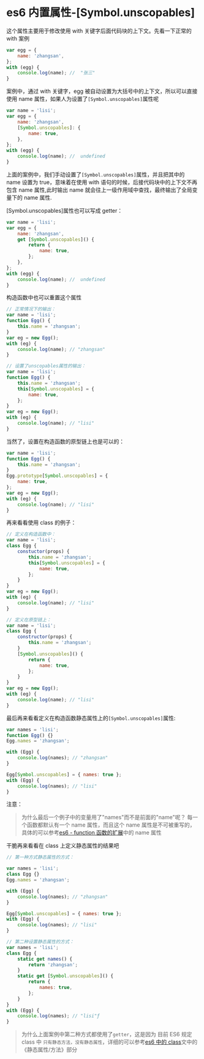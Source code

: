 <!-- Date: 2018-06-25 13:01 -->

# es6 内置属性-[Symbol.unscopables]

这个属性主要用于修改使用 with 关键字后面代码块的上下文。先看一下正常的 with 案例

```js
var egg = {
    name: 'zhangsan',
};
with (egg) {
    console.log(name); //  "张三"
}
```

案例中，通过 with 关键字，egg 被自动设置为大括号中的上下文，所以可以直接使用 name 属性，如果人为设置了`[Symbol.unscopables]`属性呢

```js
var name = 'lisi';
var egg = {
    name: 'zhangsan',
    [Symbol.unscopables]: {
        name: true,
    },
};
with (egg) {
    console.log(name); //  undefined
}
```

上面的案例中，我们手动设置了`[Symbol.unscopables]`属性，并且把其中的 name 设置为 true，意味着在使用 with 语句的时候，后接代码块中的上下文不再包含 name 属性,此时输出 name 就会往上一级作用域中查找，最终输出了全局变量下的 name 属性.

[Symbol.unscopables]属性也可以写成 getter：

```js
var name = 'lisi';
var egg = {
    name: 'zhangsan',
    get [Symbol.unscopables]() {
        return {
            name: true,
        };
    },
};
with (egg) {
    console.log(name); //  undefined
}
```

构造函数中也可以重置这个属性

```js
// 正常情况下的输出：
var name = 'lisi';
function Egg() {
    this.name = 'zhangsan';
}
var eg = new Egg();
with (eg) {
    console.log(name); // "zhangsan"
}

// 设置了unscopables属性的输出：
var name = 'lisi';
function Egg() {
    this.name = 'zhangsan';
    this[Symbol.unscopables] = {
        name: true,
    };
}
var eg = new Egg();
with (eg) {
    console.log(name); // "lisi"
}
```

当然了，设置在构造函数的原型链上也是可以的：

```js
var name = 'lisi';
function Egg() {
    this.name = 'zhangsan';
}
Egg.prototype[Symbol.unscopables] = {
    name: true,
};
var eg = new Egg();
with (eg) {
    console.log(name); // "lisi"
}
```

再来看看使用 class 的例子：

```js
// 定义在构造函数中：
var name = 'lisi';
class Egg {
    constuctor(props) {
        this.name = 'zhangsan';
        this[Symbol.unscopables] = {
            name: true,
        };
    }
}
var eg = new Egg();
with (eg) {
    console.log(name); // "lisi"
}

// 定义在原型链上：
var name = 'lisi';
class Egg {
    constructor(props) {
        this.name = 'zhangsan';
    }
    [Symbol.unscopables]() {
        return {
            name: true,
        };
    }
}
var eg = new Egg();
with (eg) {
    console.log(name); // "lisi"
}
```

最后再来看看定义在构造函数静态属性上的`[Symbol.unscopables]`属性:

```js
var names = 'lisi';
function Egg() {}
Egg.names = 'zhangsan';

with (Egg) {
    console.log(names); // "zhangsan"
}

Egg[Symbol.unscopables] = { names: true };
with (Egg) {
    console.log(names); // "lisi"
}
```

注意：

> 为什么最后一个例子中的变量用了"names"而不是前面的"name"呢？ 每一个函数都默认有一个 name 属性，而且这个 name 属性是不可被重写的，具体的可以参考[es6 - function 函数的扩展](../es6-function)中的 name 属性

干脆再来看看在 class 上定义静态属性的结果吧

```js
// 第一种方式静态属性的方式：

var names = 'lisi';
class Egg {}
Egg.names = 'zhangsan';

with (Egg) {
    console.log(names); // "zhangsan"
}

Egg[Symbol.unscopables] = { names: true };
with (Egg) {
    console.log(names); // "lisi"
}

// 第二种设置静态属性的方式：
var names = 'lisi';
class Egg {
    static get names() {
        return 'zhangsan';
    }
    static get [Symbol.unscopables]() {
        return {
            names: true,
        };
    }
}
with (Egg) {
    console.log(names); // "lisi"ƒ
}
```

> 为什么上面案例中第二种方式都使用了`getter`，这是因为 目前 ES6 规定 class 中 `只有静态方法，没有静态属性`，详细的可以参考[es6 中的 class](../es6-class)文中的《静态属性/方法》部分
